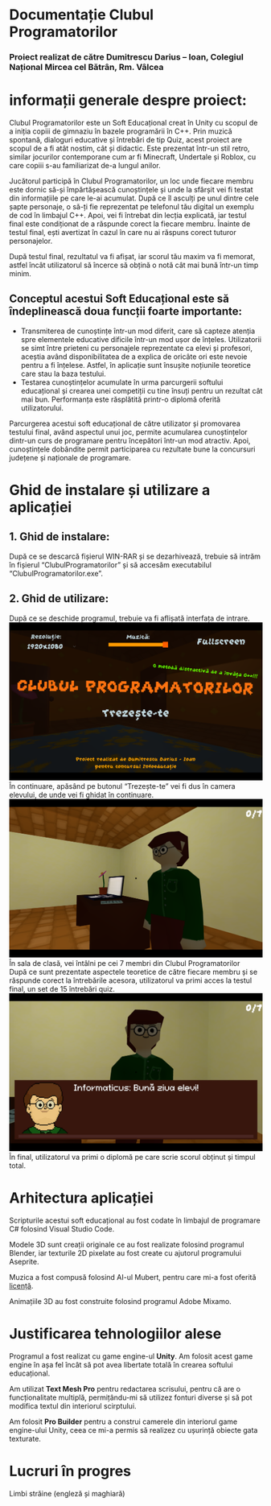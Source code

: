 # Documentație Clubul Programatorilor
### Proiect realizat de către Dumitrescu Darius – Ioan, Colegiul Național Mircea cel Bătrân, Rm. Vâlcea

# informații generale despre proiect:

Clubul Programatorilor este un Soft Educațional creat în Unity cu scopul de a iniția copiii de gimnaziu în bazele programării în C++. Prin muzică spontană, dialoguri educative și întrebări de tip Quiz, acest proiect are scopul de a fi atât nostim, cât și didactic. Este prezentat într-un stil retro, similar jocurilor contemporane cum ar fi Minecraft, Undertale și Roblox, cu care copiii s-au familiarizat de-a lungul anilor. 

Jucătorul participă în Clubul Programatorilor, un loc unde fiecare membru este dornic să-și împărtășească cunoștințele și unde la sfârșit vei fi testat din informațiile pe care le-ai acumulat. După ce îl asculți pe unul dintre cele șapte personaje, o să-ți fie reprezentat pe telefonul tău digital un exemplu de cod în limbajul C++. Apoi, vei fi întrebat din lecția explicată, iar testul final este condiționat de a răspunde corect la fiecare membru. Înainte de testul final, ești avertizat în cazul în care nu ai răspuns corect tuturor personajelor.

După testul final, rezultatul va fi afișat, iar scorul tău maxim va fi memorat, astfel încât utilizatorul să încerce să obțină o notă cât mai bună într-un timp minim.
## Conceptul acestui Soft Educațional este să îndeplinească doua funcții foarte importante:
  
-	Transmiterea de cunoștințe într-un mod diferit, care să capteze atenția spre elementele educative dificile într-un mod ușor de înțeles. Utilizatorii se simt între prieteni cu personajele reprezentate ca elevi și profesori, aceștia având disponibilitatea de a explica de oricâte ori este nevoie pentru a  fi înțelese. Astfel, în aplicație sunt însușite noțiunile teoretice care stau la baza testului.
-	Testarea cunoștințelor acumulate în urma parcurgerii softului educațional și crearea unei competiții cu tine însuți pentru un rezultat cât mai bun. Performanța este răsplătită printr-o diplomă oferită utilizatorului.

Parcurgerea acestui soft educațional de către utilizator și promovarea testului final, având aspectul unui joc, permite acumularea cunoștințelor dintr-un curs de programare pentru începători într-un mod atractiv. Apoi, cunoștințele dobândite permit participarea cu rezultate bune la concursuri județene și naționale de programare.

# Ghid de instalare și utilizare a aplicației

## 1.	Ghid de instalare:
După ce se descarcă fișierul WIN-RAR și se dezarhivează, trebuie să intrăm în fișierul “ClubulProgramatorilor” și să accesăm executabilul “ClubulProgramatorilor.exe”.

## 2.	Ghid de utilizare:
După ce se deschide programul, trebuie va fi aflișată interfața de intrare. 
![Alt text](Images/2.png)
În continuare, apăsând pe butonul “Trezește-te” vei fi dus în camera elevului, de unde vei fi ghidat în continuare.
![Alt text](Images/1.png)
În sala de clasă, vei întâlni pe cei 7 membri din Clubul Programatorilor  
După ce sunt prezentate aspectele teoretice de către fiecare membru și se răspunde corect la întrebările acesora, utilizatorul va primi acces la testul final, un set de 15 întrebări quiz.
![Alt text](Images/3.png)
În final, utilizatorul va primi o diplomă pe care scrie scorul obținut și timpul total.

# Arhitectura aplicației

Scripturile acestui soft educațional au fost codate în limbajul de programare C# folosind Visual Studio Code.

Modele 3D sunt creații originale ce au fost realizate folosind programul Blender, iar texturile 2D pixelate au fost create cu ajutorul programului Aseprite.

Muzica a fost compusă folosind AI-ul Mubert, pentru care mi-a fost oferită [licență](https://acrobat.adobe.com/id/urn:aaid:sc:EU:e54d9b56-6391-4deb-8095-4f4d425d525c).

Animațiile 3D au fost construite folosind programul Adobe Mixamo.

# Justificarea tehnologiilor alese

Programul a fost realizat cu game engine-ul __Unity__. Am folosit acest game engine în așa fel încât să pot avea libertate totală în crearea softului educațional. 

Am utilizat __Text Mesh Pro__ pentru redactarea scrisului, pentru că are o funcționalitate multiplă, permițându-mi să utilizez fonturi diverse și să pot modifica textul din interiorul scirptului.

Am folosit __Pro Builder__ pentru a construi camerele din interiorul game engine-ului Unity, ceea ce mi-a permis să realizez cu ușurință obiecte gata texturate.

# Lucruri în progres

Limbi străine (engleză și maghiară)




